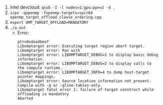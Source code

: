 1. Intel devcloud: `qsub -I -l nodes=1:gpu:ppn=2 -d .`
2. `icpx -qopenmp -fopenmp-targets=spir64 openmp_target_offload_clause_ordering.cpp`
3. `export OMP_TARGET_OFFLOAD=MANDATORY`
4. `./a.out`
    - Error:
        ```
        ptr=0xdeadbeef
        Libomptarget error: Executing target region abort target.
        Libomptarget error: Run with
        Libomptarget error: LIBOMPTARGET_DEBUG=1 to display basic debug information.
        Libomptarget error: LIBOMPTARGET_DEBUG=2 to display calls to the compute runtime.
        Libomptarget error: LIBOMPTARGET_INFO=4 to dump host-target pointer mappings.
        Libomptarget error: Source location information not present. Compile with -g or -gline-tables-only.
        Libomptarget fatal error 1: failure of target construct while offloading is mandatory
        Aborted
        ```
